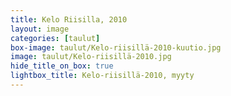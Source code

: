 ```yaml
---
title: Kelo Riisilla, 2010
layout: image
categories: [taulut]
box-image: taulut/Kelo-riisillä-2010-kuutio.jpg
image: taulut/Kelo-riisillä-2010.jpg
hide_title_on_box: true
lightbox_title: Kelo-riisillä-2010, myyty
---
```

